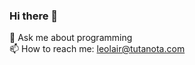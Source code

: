 ### Hi there 👋

<!--
**Lehoax/Lehoax** is a ✨ _special_ ✨ repository because its `README.md` (this file) appears on your GitHub profile.

Here are some ideas to get you started:
- 🔭 I’m currently working on ...
- 👯 I’m looking to collaborate on ...
- 🤔 I’m looking for help with ...
- - 😄 Pronouns: ...
- ⚡ Fun fact: ...
-->
💬 Ask me about programming    
📫 How to reach me: leolair@tutanota.com     


